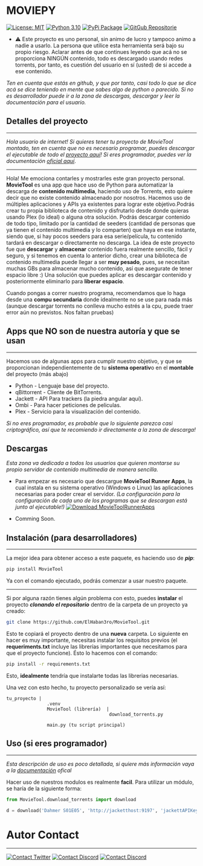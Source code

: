 # MOVIEPY

[![License: MIT](https://img.shields.io/badge/License-MIT-yellowgreen.svg?style=flat-square)](https://opensource.org/licenses/MIT) [![Python 3.10](https://img.shields.io/badge/Python-3.10-blue.svg?style=flat-square&logo=python)](https://www.python.org/downloads/release/python-310/) [![PyPi Package](https://img.shields.io/badge/PyPi_Package-pip_install_MovieTool-yellow.svg?style=flat-square&logo=pypi)](https://pypi.org/project/MovieTool/) [![GitGub Repositorie](https://img.shields.io/badge/GitHub_Repositorie-MovieTool-gray.svg?style=flat-square&logo=github)](https://github.com/ElHaban3ro/MovieTool/)

* ⚠ Este proyecto es uno personal, sin animo de lucro y tampoco animo a nadie a usarlo. La persona que utilice esta herramienta será bajo su propio riesgo. Aclarar antes de que continues leyendo que acá no se proporciona NINGÚN contenido, todo es descargado usando redes torrents, por tanto, es cuestión del usuario en sí (usted) de si accede a ese contenido.

*Ten en cuenta que estás en github, y que por tanto, casi todo lo que se dice acá se dice teniendo en mente que sabes algo de python o parecido. Si no es desarrollador puede ir a la zona de descargas, descargar y leer la documentación para el usuario.*


## Detalles del proyecto

---
*Hola usuario de internet! Si quieres tener tu proyecto de MovieTool montado, ten en cuenta que no es necesario programar, puedes descargar el ejecutable de todo el [proyecto aquí](https://github.com/ElHaban3ro/MTRA)! Si eres programador, puedes ver la documentación [oficial aquí](https://movietool.readthedocs.io/es/latest/)*.

---

Hola! Me emociona contarles y mostrarles este gran proyecto personal. **MovieTool** es una app que hace uso de Python para automatizar la descarga de **contenido multimedia**, haciendo uso de Torrents, esto quiere decir que no existe contenido almacenado por nosotros. Hacemos uso de múltiples aplicaciones y APIs ya existentes para lograr este objetivo.Podrás crear tu propia biblioteca de contenido y disfrutarlo desde donde quieras usando Plex (lo ideal) o alguna otra solución. Podrás descargar contenido de todo tipo, limitado por la cantidad de seeders (cantidad de personas que ya tienen el contenido multimedia y lo comparten) que haya en ese instante, siendo que, si hay pocos seeders para esa serie/película, tu contenido tardará en descargar o directamente no descarga. La idea de este proyecto fue que **descargar** y **almacenar** contenido fuera realmente sencillo, fácil y seguro, y si tenemos en cuenta lo anterior dicho, crear una biblioteca de contenido multimedia puede llegar a ser **muy pesado**, pues, se necesitan muchas GBs para almacenar mucho contenido, así que asegurate de tener espacio libre :) Una solución que puedes aplicar es descargar contenido y posteriormente eliminarlo para **liberar espacio**. 

Cuando pongas a correr nuestro programa, recomendamos que lo haga desde una **compu secundaria** donde idealmente no se use para nada más (aunque descargar torrents no conlleva mucho estrés a la cpu, puede traer error aún no previstos. Nos faltan pruebas)








## Apps que NO son de nuestra autoría y que se usan

----
Hacemos uso de algunas apps para cumplir nuestro objetivo, y que se proporcionan independientemente de tu **sistema operativ**o en el **montable** del proyecto (más abajo)

- Python - Lenguaje base del proyecto.
- qBittorrent - Cliente de BitTorrents.
- Jackett - API Para trackers (la piedra angular aquí).
- Ombi - Para hacer peticiones de peliculas.
- Plex - Servicio para la visualización del contenido.

*Si no eres programador, es probable que lo siguiente parezca casi criptográfico, así que te recomiendo ir directamente a la zona de descarga!*

## Descargas
*Esta zona va dedicada a todos los usuarios que quieren montarse su propio servidor de contenido multimedia de manera sencilla.*

-  Para empezar es necesario que descargue **MovieTool Runner Apps**, la cual instala en su sistema operativo (Windows o Linux) las aplicaciones necesarias para poder crear el servidor. *(La configuración para la configuración de cada uno de los programas que se descargan está junto al ejecutable!)* [![Download MovieToolRunnerApps](https://img.shields.io/badge/Download-MovieTool_Runner_Apps-red.svg?style=flat-square)](https://github.com/ElHaban3ro/MTRA)


- Comming Soon.




## Instalación (para desarrolladores)

---
La mejor idea para obtener acceso a este paquete, es haciendo uso de ***pip***:
```bash
pip install MovieTool
```
Ya con el comando ejecutado, podrás comenzar a usar nuestro paquete.

---

Si por alguna razón tienes algún problema con esto, puedes **instalar** el proyecto ***clonando el repositorio*** dentro de la carpeta de un proyecto ya creado:
```bash
git clone https://github.com/ElHaban3ro/MovieTool.git
```

Esto te copiará el proyecto dentro de una **nueva** carpeta.
Lo siguiente en hacer es muy importante, necesitas instalar los requisitos previos (el **requeriments.txt** incluye las librerías importantes que necesitamos para que el proyecto funcione). Ésto lo hacemos con el comando:
```bash
pip install -r requirements.txt 
```

Esto, **idealmente** tendría que instalarte todas las librerias necesarias.


Una vez con esto hecho, tu proyecto personalizado se vería así:
```
tu_proyecto |
               .venv
               MovieTool (librería)  |
                                      download_torrents.py
                                     
               main.py (tu script principal)
```




## Uso (si eres programador)

---

*Esta descripción de uso es poco detallada, si quiere más información vaya a la [documentación](https://movietool.readthedocs.io/es/latest/) ofical*

Hacer uso de nuestros modulos es realmente **facil**. Para utilizar un módulo, se haría de la siguiente forma:

```python
from MovieTool.download_torrents import download

d = download('Dahmer S01E05', 'http://jacketthost:9197', 'jackettAPIKey', 'http://qbtorrenthost:8080', 'admin', 'adminadmin', 'C:/users/yo/raw_movies/', 2000, False)
```




# Autor Contact
---

[![Contact Twitter](https://img.shields.io/badge/Twitter-ElHaban3ro-9cf.svg?style=for-the-badge&logo=twitter)](https://twitter.com/ElHaban3ro) [![Contact Discord](https://img.shields.io/badge/Discord-!%20Die()%231274-lightgray?style=for-the-badge&logo=discord)](https://discord.com) [![Contact Discord](https://img.shields.io/badge/GitHub-ElHaban3ro-lightgray?style=for-the-badge&logo=github)](https://github.com/ElHaban3ro)